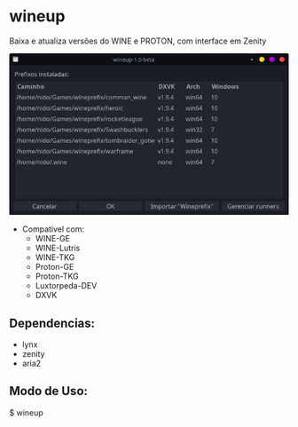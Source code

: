 # wineup
Baixa e atualiza versões do WINE e PROTON, com interface em Zenity

![image_1](imagens/start.png)

* Compativel com:
  * WINE-GE
  * WINE-Lutris
  * WINE-TKG
  * Proton-GE
  * Proton-TKG
  * Luxtorpeda-DEV
  * DXVK
 
## Dependencias:
 * lynx
 * zenity
 * aria2

## Modo de Uso:
$ wineup

